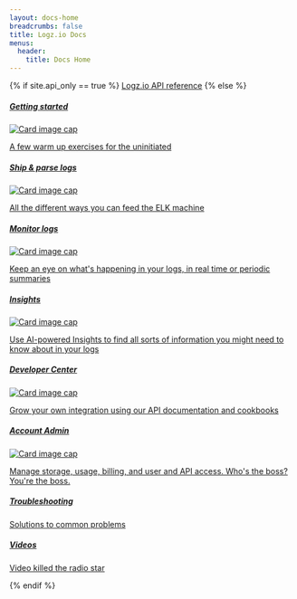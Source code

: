```yaml
---
layout: docs-home
breadcrumbs: false
title: Logz.io Docs
menus:
  header:
    title: Docs Home
---
```

{% if site.api_only == true %}
  <a href="{{ site.baseurl }}/developer-center/logzio-public-api.html">Logz.io API reference</a>
{% else %}
  <div class="card">
    <a href="{{ site.baseurl }}/getting-started">
    <h5 class="card-title">Getting started</h5>
      <img class="card-img-top" src="{{ site.baseurl}}/img/home-icons/rocketship.svg" alt="Card image cap">
        <p class="card-text">A few warm up exercises for the uninitiated</p>
    </a>
  </div>


  <div class="card">
    <a href="{{ site.baseurl }}/ship-and-parse-logs">
    <h5 class="card-title">Ship & parse logs</h5>
      <img class="card-img-top" src="{{ site.baseurl }}/img/home-icons/truck.svg" alt="Card image cap">
        <p class="card-text">All the different ways you can feed the ELK machine</p>
    </a>
  </div>


  <div class="card">
    <a href="{{ site.baseurl }}/monitor-logs">
    <h5 class="card-title">Monitor logs</h5>
      <img class="card-img-top" src="{{ site.baseurl }}/img/home-icons/monitor-charts.svg" alt="Card image cap">
        <p class="card-text">Keep an eye on what's happening in your logs, in real time or periodic summaries</p>
    </a>
  </div>

<div class="card">
    <a href="{{ site.baseurl }}/insights">
    <h5 class="card-title">Insights</h5>
      <img class="card-img-top" src="{{ site.baseurl }}/img/home-icons/eye.svg" alt="Card image cap">
        <p class="card-text">Use AI-powered Insights to find all sorts of information you might need to know about in your logs</p>
    </a>
  </div>


  <div class="card">
    <a href="{{ site.baseurl }}/developer-center">
    <h5 class="card-title">Developer Center</h5>
      <img class="card-img-top" src="{{ site.baseurl }}/img/home-icons/dev.svg" alt="Card image cap">
        <p class="card-text">Grow your own integration using our API documentation and cookbooks</p>
    </a>
  </div>


  <div class="card">
    <a href="{{ site.baseurl }}/account-settings">
    <h5 class="card-title">Account Admin</h5>
      <img class="card-img-top" src="{{ site.baseurl }}/img/home-icons/admin.svg" alt="Card image cap">
        <p class="card-text">Manage storage, usage, billing, and user and API access. Who's the boss? You're the boss.</p>
    </a>
  </div>

<div class="half-card-container">
<div class="card half-card">
    <a href="{{ site.baseurl }}/troubleshooting">
        <h5 class="card-title">Troubleshooting</h5>
        <p class="card-text">Solutions to common problems</p>
    </a>
  </div>

<div class="card half-card">
    <a href="#">
        <h5 class="card-title">Videos</h5>
        <p class="card-text">Video killed the radio star</p>
    </a>
  </div>
</div>
{% endif %}
